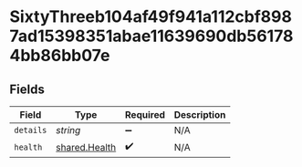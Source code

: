 # SixtyThreeb104af49f941a112cbf8987ad15398351abae11639690db561784bb86bb07e


## Fields

| Field                                                 | Type                                                  | Required                                              | Description                                           |
| ----------------------------------------------------- | ----------------------------------------------------- | ----------------------------------------------------- | ----------------------------------------------------- |
| `details`                                             | *string*                                              | :heavy_minus_sign:                                    | N/A                                                   |
| `health`                                              | [shared.Health](../../../sdk/models/shared/health.md) | :heavy_check_mark:                                    | N/A                                                   |
